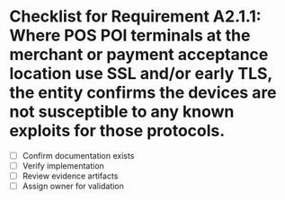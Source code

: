 # Checklist for Requirement A2.1.1: Where POS POI terminals at the merchant or payment acceptance location use SSL and/or early TLS, the entity confirms the devices are not susceptible to any known exploits for those protocols.

- [ ] Confirm documentation exists
- [ ] Verify implementation
- [ ] Review evidence artifacts
- [ ] Assign owner for validation
